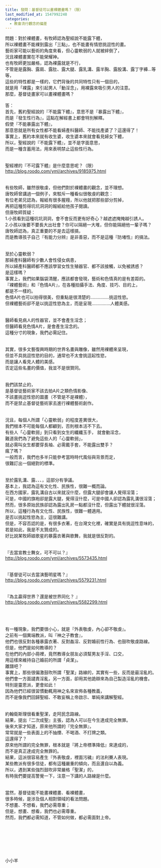```yaml
---
title: 發問：基督徒可以畫裸體畫嗎？（限）
last_modified_at: 1547992248
categories:
  - 教會流行觀念的偏差
---
```


問題：對於裸體畫，有牧師認為聖經說不能露下體，<br>所以裸體畫不能裸到露出「三點」，也不能畫有情慾挑逗性的畫。<br>藝術家可能以藝術的角度來看，但心靈軟弱的人就被絆倒了，<br>況且裸體畫實在不能榮耀神。<br>也有牧師更加嚴格，認為裸露就是不行，<br>不管是是露胸、露肩、露肚、露大腿、露乳溝、露半胸、露股溝、露丁字褲…等等，<br>這些的特性都是一樣的，它們背後的共同特性只有一個目的，<br>就是用「裸露」來引起男人「動淫念」，用裸露來吸引男人的注意。<br>那麼，基督徒畫家可以畫裸體畫嗎？<br><!--more--><br>答：<br>首先，舊約聖經說的『不能露下體』，意思不是『暴露出下體』，<br>而是『發生性行為』，這點在解經書上都會特別解釋。<br>假使『不能暴露出下體』，<br>那意思就是所有女性都不能看婦產科醫師、不能找產婆了？這還得了！<br>事實上，舊約本來就有收生婆，收生婆本來就會看見婦女下體，<br>所以，聖經說的『不能露下體』，並不是字面意思，<br>而是一種含蓄用法，用來表明禁止這些性行為。<br><br> <br>聖經裡的『不可露下體』是什麼意思呢？（限）<br>http://blog.roodo.com/yml/archives/9185975.html<br><br><br>有些牧師，雖然很敬虔，但他們對於裸體畫的觀念，並不理想。<br>唐牧師曾講過一個例子，來駁斥一種看似很敬虔的觀念：<br>有位老弟兄認為，報紙有很多腥羶，所以他就把那些部分剪掉，<br>再把這種剪得坑坑洞洞的報紙給他孩子閱讀。<br>但唐牧師質疑：<br>1.小孩看到這種坑坑洞洞，會不會反而更有好奇心？越遮遮掩掩越引誘人。<br>2.小孩以後要不要長大出社會？你可以隔絕一大堆，但你能隔絕他一輩子嗎？<br>唐牧師認為，真正重要的不是去這樣搞，<br>而是教導孩子自己『有能力分辨』是非善惡，而不是這種『防堵性』的搞法。<br><br><br>至於心靈軟弱？<br>那婦產科醫師有少數人會性侵女病患，<br>所以婦產科醫師都不應該學習女性生殖器官、都不該接觸，以免被誘惑？<br>是這樣嗎？<br>事實上，我們如果腦袋清醒，應該都會發現，藝術和色情真的是有差距的。<br>『裸體藝術』和『色情A片』，在各種拍攝手法、角度、技巧、目的上，<br>都是不一樣的。<br>色情A片也可以拍得很美，但重點是很清楚的……………挑逗性慾。<br>但裸體藝術卻不是以挑逗性慾為主，而是呈現……………人體美感。<br> <br><br>醫師看見病人的性器官，並不會產生淫念；<br>但醫師看見色情A片，是會產生淫念的。<br>這種分寸的現象，我們必需記住。<br><br><br>其實，很多文藝復興時期的世界名畫與雕像，雖然用裸體來呈現，<br>但並不具挑逗性慾的目的，通常也不太會挑逗起性慾，<br>而是讓人看見人體的美感。<br>否定這些名畫的價值，我並不是很贊同。<br> <br><br>我們該禁止的，<br>是基督徒藝術家不該去拍A片之類色情影像、<br>不該畫挑逗性慾的圖畫（不管是不是裸體），<br>而不是禁止基督徒藝術家去進行裸體藝術創作。<br><br><br>況且，每個人所謂「心靈軟弱」的程度差異很大，<br>我們根本不可能每個人都顧到，否則根本活不下去。<br>有些人「心靈軟弱」到只看到女生的纖纖玉手， 就會動淫念，<br>難道我們為了避免這些人的「心靈軟弱」，<br>就必需叫女生都要穿長袖、必需戴手套，不能露出雙手？<br>瘋了嗎？<br>一般而言，我們也多半只能參考當時時代風俗與背景而定，<br>很難訂出一個絕對的標準。<br> <br><br>至於露乳溝、露、、、，這部分有爭議。<br>基本上，我認為這有文化性、民族性，很難一概而論。<br>在西方國家，露乳溝自古以來就沒什麼，但露大腿卻會讓人覺得淫蕩；<br>可是，中國的旗袍卻是露大腿，覺得沒什麼，可是中國人卻認為露乳溝很淫蕩；<br>然而，很多原始民族卻認為露出乳房一點都沒什麼，但露出下體就很淫蕩。<br>所以，這種行為有文化性、民族性，很難一體適用。<br>是否以挑起性慾為主，這很難講。<br>但是，不容否認的是，有很多衣著，在台灣文化裡，確實是具有挑逗性意味的，<br>若是如此，我是不太贊成的。 <br>好比說某牧師娘歌星的暴露衣著與歌舞，我就是很反對的。<br> <br><br>『去當宣教士舞女，可不可以？』<br>http://blog.roodo.com/yml/archives/5573435.html<br> <br><br>『基督徒可以去當演藝明星嗎？』<br>http://blog.roodo.com/yml/archives/5579231.html<br> <br><br>『為主贏得世界？還是被世界同化？ 』<br>http://blog.roodo.com/yml/archives/5582299.html<br><br><br><br><br>有一種現象，我們要很小心，就是『外表敬虔，內心卻不敬虔』。<br>之前有一個異端教派，叫『神之子教會』，<br>他們也很反對各種暴露衣著、反對姦淫、反對婚前性行為、也鼓吹敬虔路線。<br>但是，他們是如何教導的？<br>在他們的內部小冊裡，竟然教導女朋友必須幫男友手淫、口交，<br>用這樣來維持自己婚前的所謂「貞潔」。<br>離譜吧？<br>事實上，那些很偏激鼓吹所謂「聖潔」路線的，其實有一些，反而是最淫亂的。<br>他們會一方面譴責淫亂，另一方面，卻用其他詭辯來為自己製造淫亂的機會。<br>特別是靈恩派，更會如此！<br>因為他們已經很習慣動輒用神之名來宣佈各種教義，<br>而不是像我們回歸聖經、不敢妄稱上帝啟示、單純來講解聖經。<br> <br><br>約翰衛斯理很看重聖潔，走阿民念路線。<br>結果，提出『二次成聖』主張，認為人可以在今生達成完全無罪。<br>後來大家才知道，原來他所謂的『完全無罪』，<br>常常就是一些表面上的不抽煙、不喝酒、不打牌之類。<br>這還得了？<br>原來他所謂的完全無罪，根本就是『將上帝標準降低』來達成的，<br>而不是真正達成完全無罪的。<br>結果，這派很容易產生『外表敬虔，裡面污穢』的法利賽人表現。<br>某些教派有很多信徒，都有這種嚴重的傾向，而且還自以為義。<br>所以，遇到某些強烈鼓吹非常嚴格「聖潔」的，<br>有時我們要提高警覺一下，注意一下講的人路線是什麼。 <br><br><br>當然，基督徒能不能畫裸體畫、看裸體畫，<br>很多時候，是涉及個人相對領域的看法問題。<br>不想畫、不想看，我們必需尊重；<br>但是，想畫、想看，我們也必需尊重。<br>然而，我們都必需知道，不管如何做，都必需面對上帝。<br><br><br><br><br><br><br><br>小小羊<br><br><br><br><br><br><br><br><br><br>
